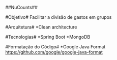 ##NuCounts##

#Objetivo#
Facilitar a divisão de gastos em grupos

#Arquitetura#
*Clean architecture

#Tecnologias#
*Spring Boot
*MongoDB

#Formatação do Código#
*Google Java Format https://github.com/google/google-java-format
